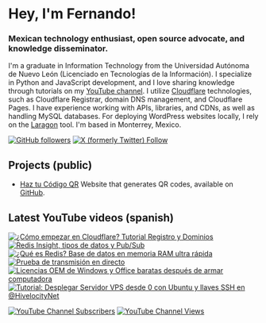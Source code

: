 # Hey, I'm Fernando!

### Mexican technology enthusiast, open source advocate, and knowledge disseminator.
I'm a graduate in Information Technology from the Universidad Autónoma de Nuevo León (Licenciado en Tecnologías de la Información). I specialize in Python and JavaScript development, and I love sharing knowledge through tutorials on my [YouTube channel](https://www.youtube.com/fernandodilland). I utilize [Cloudflare](https://github.com/cloudflare) technologies, such as Cloudflare Registrar, domain DNS management, and Cloudflare Pages. I have experience working with APIs, libraries, and CDNs, as well as handling MySQL databases. For deploying WordPress websites locally, I rely on the [Laragon](https://github.com/leokhoa/laragon) tool. I'm based in Monterrey, Mexico.

[![GitHub followers](https://img.shields.io/github/followers/fernandodilland?label=Follow&style=social)](https://github.com/fernandodilland) [![X (formerly Twitter) Follow](https://img.shields.io/twitter/follow/fernandodilland?style=social)](https://twitter.com/fernandodilland)

## Projects (public)
- [Haz tu Código QR](https://hazqr.com/) Website that generates QR codes, available on [GitHub](https://github.com/fernandodilland/hazqr).

## Latest YouTube videos (spanish)
<!-- BEGIN YOUTUBE-CARDS -->
[![¿Cómo empezar en Cloudflare? Tutorial Registro y Dominios](https://ytcards.demolab.com/?id=B0k_1HStzUM&title=%C2%BFC%C3%B3mo+empezar+en+Cloudflare%3F+Tutorial+Registro+y+Dominios&lang=en&timestamp=1729641606&background_color=%230d1117&title_color=%23ffffff&stats_color=%23dedede&max_title_lines=1&width=250&border_radius=5 "¿Cómo empezar en Cloudflare? Tutorial Registro y Dominios")](https://www.youtube.com/watch?v=B0k_1HStzUM)
[![Redis Insight, tipos de datos y Pub/Sub](https://ytcards.demolab.com/?id=_kjlW09cYsc&title=Redis+Insight%2C+tipos+de+datos+y+Pub%2FSub&lang=en&timestamp=1729440037&background_color=%230d1117&title_color=%23ffffff&stats_color=%23dedede&max_title_lines=1&width=250&border_radius=5 "Redis Insight, tipos de datos y Pub/Sub")](https://www.youtube.com/watch?v=_kjlW09cYsc)
[![¿Qué es Redis? Base de datos en memoria RAM ultra rápida](https://ytcards.demolab.com/?id=Tay_ORqG-jo&title=%C2%BFQu%C3%A9+es+Redis%3F+Base+de+datos+en+memoria+RAM+ultra+r%C3%A1pida&lang=en&timestamp=1729377332&background_color=%230d1117&title_color=%23ffffff&stats_color=%23dedede&max_title_lines=1&width=250&border_radius=5 "¿Qué es Redis? Base de datos en memoria RAM ultra rápida")](https://www.youtube.com/watch?v=Tay_ORqG-jo)
[![Prueba de transmisión en directo](https://ytcards.demolab.com/?id=cm2NM9J4-24&title=Prueba+de+transmisi%C3%B3n+en+directo&lang=en&timestamp=1729300887&background_color=%230d1117&title_color=%23ffffff&stats_color=%23dedede&max_title_lines=1&width=250&border_radius=5 "Prueba de transmisión en directo")](https://www.youtube.com/watch?v=cm2NM9J4-24)
[![Licencias OEM de Windows y Office baratas después de armar computadora](https://ytcards.demolab.com/?id=JHBR-N1M10M&title=Licencias+OEM+de+Windows+y+Office+baratas+despu%C3%A9s+de+armar+computadora&lang=en&timestamp=1717677786&background_color=%230d1117&title_color=%23ffffff&stats_color=%23dedede&max_title_lines=1&width=250&border_radius=5 "Licencias OEM de Windows y Office baratas después de armar computadora")](https://www.youtube.com/watch?v=JHBR-N1M10M)
[![Tutorial: Desplegar Servidor VPS desde 0 con Ubuntu y llaves SSH en @HivelocityNet](https://ytcards.demolab.com/?id=2G54TGbj1O0&title=Tutorial%3A+Desplegar+Servidor+VPS+desde+0+con+Ubuntu+y+llaves+SSH+en+%40HivelocityNet&lang=en&timestamp=1714670279&background_color=%230d1117&title_color=%23ffffff&stats_color=%23dedede&max_title_lines=1&width=250&border_radius=5 "Tutorial: Desplegar Servidor VPS desde 0 con Ubuntu y llaves SSH en @HivelocityNet")](https://www.youtube.com/watch?v=2G54TGbj1O0)
<!-- END YOUTUBE-CARDS -->
[![YouTube Channel Subscribers](https://img.shields.io/youtube/channel/subscribers/UCvu9lyZixV1Ob06Wvh0dnNw?style=social)](https://www.youtube.com/c/FernandoDilland) [![YouTube Channel Views](https://img.shields.io/youtube/channel/views/UCvu9lyZixV1Ob06Wvh0dnNw?style=social)](https://www.youtube.com/c/FernandoDilland)
